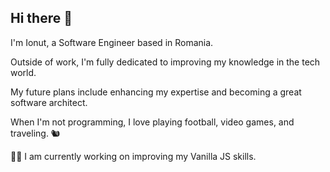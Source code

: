 ## Hi there 👾

I'm Ionut, a Software Engineer based in Romania.

Outside of work, I'm fully dedicated to improving my knowledge in the tech world.

My future plans include enhancing my expertise and becoming a great software architect.

When I'm not programming, I love playing football, video games, and traveling. 🐿️

👨‍💻 I am currently working on improving my Vanilla JS skills.
